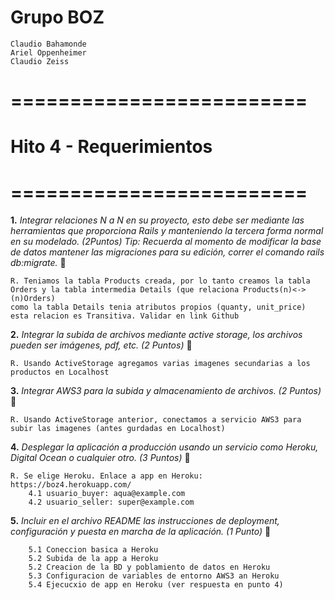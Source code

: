 # Grupo BOZ 
``` 
Claudio Bahamonde
Ariel Oppenheimer
Claudio Zeiss
```


# =========================
# Hito 4 - Requerimientos
# =========================

**1.** _Integrar relaciones N a N en su proyecto, esto debe ser mediante las herramientas que proporciona Rails y manteniendo la tercera forma normal en su modelado. (2Puntos) Tip: Recuerda al momento de modificar la base de datos mantener las migraciones para su edición, correr el comando rails db:migrate._ 🚀

```
R. Teniamos la tabla Products creada, por lo tanto creamos la tabla Orders y la tabla intermedia Details (que relaciona Products(n)<->(n)Orders)
como la tabla Details tenia atributos propios (quanty, unit_price) esta relacion es Transitiva. Validar en link Github
```

**2.** _Integrar la subida de archivos mediante active storage, los archivos pueden ser imágenes, pdf, etc. (2 Puntos)_ 🚀

```
R. Usando ActiveStorage agregamos varias imagenes secundarias a los productos en Localhost
```


**3.** _Integrar AWS3 para la subida y almacenamiento de archivos. (2 Puntos)_ 🚀
```
R. Usando ActiveStorage anterior, conectamos a servicio AWS3 para subir las imagenes (antes gurdadas en Localhost) 
```

**4.** _Desplegar la aplicación a producción usando un servicio como Heroku, Digital Ocean o cualquier otro. (3 Puntos)_ 🚀
``` 
R. Se elige Heroku. Enlace a app en Heroku:  https://boz4.herokuapp.com/ 
	4.1 usuario_buyer: aqua@example.com
	4.2 usuario_seller: super@example.com
```
**5.** _Incluir en el archivo README las instrucciones de deployment, configuración y puesta en marcha de la aplicación. (1 Punto)_ 🚀
```
	5.1 Coneccion basica a Heroku
	5.2 Subida de la app a Heroku
	5.2 Creacion de la BD y poblamiento de datos en Heroku
	5.3 Configuracion de variables de entorno AWS3 an Heroku
	5.4 Ejecucxio de app en Heroku (ver respuesta en punto 4)
```

